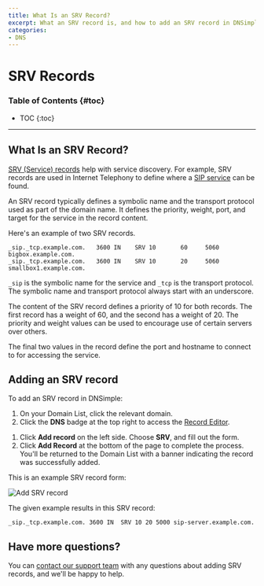 ```yaml
---
title: What Is an SRV Record?
excerpt: What an SRV record is, and how to add an SRV record in DNSimple.
categories:
- DNS
---
```


# SRV Records

### Table of Contents {#toc}

* TOC
{:toc}

---

## What Is an SRV Record?

[SRV (Service) records](https://en.wikipedia.org/wiki/SRV_record) help with service discovery. For example, SRV records are used in Internet Telephony to define where a [SIP service](https://en.wikipedia.org/wiki/Session_Initiation_Protocol ) can be found.

An SRV record typically defines a symbolic name and the transport protocol used as part of the domain name. It defines the priority, weight, port, and target for the service in the record content.

Here's an example of two SRV records.

    _sip._tcp.example.com.   3600 IN    SRV 10       60     5060 bigbox.example.com.
    _sip._tcp.example.com.   3600 IN    SRV 10       20     5060 smallbox1.example.com.

`_sip` is the symbolic name for the service and `_tcp` is the transport protocol. The symbolic name and transport protocol always start with an underscore.

The content of the SRV record defines a priority of 10 for both records. The first record has a weight of 60, and the second has a weight of 20. The priority and weight values can be used to encourage use of certain servers over others.

The final two values in the record define the port and hostname to connect to for accessing the service.

## Adding an SRV record

To add an SRV record in DNSimple:

1. On your Domain List, click the relevant domain. 
1. Click the **DNS** badge at the top right to access the [Record Editor](/articles/record-editor/).

<!--- needs screenshot -->

1. Click **Add record** on the left side. Choose **SRV**, and fill out the form.
1. Click **Add Record** at the bottom of the page to complete the process. You'll be returned to the Domain List with a banner indicating the record was successfully added. 

This is an example SRV record form: 

![Add SRV record](/files/srv-record.png)

The given example results in this SRV record:

    _sip._tcp.example.com. 3600	IN	SRV	10 20 5000 sip-server.example.com.

## Have more questions? 

You can [contact our support team](https://dnsimple.com/feedback) with any questions about adding SRV records, and we'll be happy to help. 
